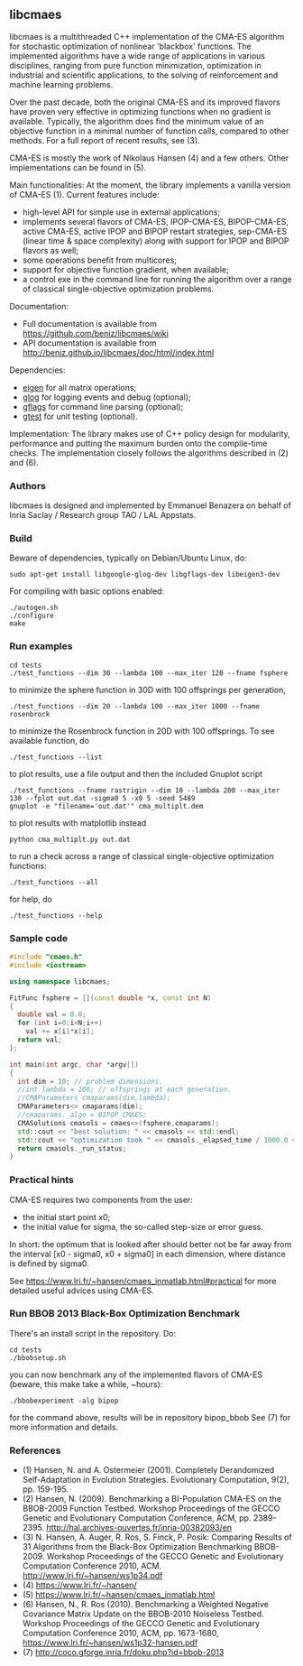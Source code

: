 ## libcmaes
libcmaes is a multithreaded C++ implementation of the CMA-ES algorithm for stochastic optimization of nonlinear 'blackbox' functions. The implemented algorithms have a wide range of applications in various disciplines, ranging from pure function minimization, optimization in industrial and scientific applications, to the solving of reinforcement and machine learning problems.

Over the past decade, both the original CMA-ES and its improved flavors have proven very effective in optimizing functions when no gradient is available. Typically, the algorithm does find the minimum value of an objective function in a minimal number of function calls, compared to other methods. For a full report of recent results, see (3).

CMA-ES is mostly the work of Nikolaus Hansen (4) and a few others. Other implementations can be found in (5).

Main functionalities:
At the moment, the library implements a vanilla version of CMA-ES (1).
Current features include:

- high-level API for simple use in external applications;
- implements several flavors of CMA-ES, IPOP-CMA-ES, BIPOP-CMA-ES, active CMA-ES, active IPOP and BIPOP restart strategies, sep-CMA-ES (linear time & space complexity) along with support for IPOP and BIPOP flavors as well;
- some operations benefit from multicores;
- support for objective function gradient, when available;
- a control exe in the command line for running the algorithm over a range of classical single-objective optimization problems.


Documentation:

- Full documentation is available from https://github.com/beniz/libcmaes/wiki
- API documentation is available from http://beniz.github.io/libcmaes/doc/html/index.html

Dependencies:

- [eigen](http://eigen.tuxfamily.org/index.php?title=Main_Page) for all matrix operations;
- [glog](https://code.google.com/p/google-glog/) for logging events and debug (optional);
- [gflags](https://code.google.com/p/gflags/) for command line parsing (optional);
- [gtest](https://code.google.com/p/googletest/) for unit testing (optional).

Implementation:
The library makes use of C++ policy design for modularity, performance and putting the maximum burden onto the compile-time checks. The implementation closely follows the algorithms described in (2) and (6).

### Authors
libcmaes is designed and implemented by Emmanuel Benazera on behalf of Inria Saclay / Research group TAO / LAL Appstats.

### Build
Beware of dependencies, typically on Debian/Ubuntu Linux, do:

```
sudo apt-get install libgoogle-glog-dev libgflags-dev libeigen3-dev
```

For compiling with basic options enabled:
```
./autogen.sh
./configure
make
```

### Run examples
```
cd tests
./test_functions --dim 30 --lambda 100 --max_iter 120 --fname fsphere
```
to minimize the sphere function in 30D with 100 offsprings per generation,
```
./test_functions --dim 20 --lambda 100 --max_iter 1000 --fname rosenbrock
```
to minimize the Rosenbrock function in 20D with 100 offsprings. To see available function, do
```
./test_functions --list
```
to plot results, use a file output and then the included Gnuplot script
```
./test_functions --fname rastrigin --dim 10 --lambda 200 --max_iter 130 --fplot out.dat -sigma0 5 -x0 5 -seed 5489
gnuplot -e "filename='out.dat'" cma_multiplt.dem
```
to plot results with matplotlib instead
```
python cma_multiplt.py out.dat
```
to run a check across a range of classical single-objective optimization functions:
```
./test_functions --all
```
for help, do
```
./test_functions --help
```

### Sample code

```C++
#include "cmaes.h"
#include <iostream>

using namespace libcmaes;

FitFunc fsphere = [](const double *x, const int N)
{
  double val = 0.0;
  for (int i=0;i<N;i++)
    val += x[i]*x[i];
  return val;
};

int main(int argc, char *argv[])
{
  int dim = 10; // problem dimensions.                                                                    
  //int lambda = 100; // offsprings at each generation.
  //CMAParameters cmaparams(dim,lambda);
  CMAParameters<> cmaparams(dim);
  //cmaparams._algo = BIPOP_CMAES;                                                                        
  CMASolutions cmasols = cmaes<>(fsphere,cmaparams);
  std::cout << "best solution: " << cmasols << std::endl;
  std::cout << "optimization took " << cmasols._elapsed_time / 1000.0 << " seconds\n";
  return cmasols._run_status;
}
```

### Practical hints

CMA-ES requires two components from the user:
- the initial start point x0;
- the initial value for sigma, the so-called step-size or error guess.

In short: the optimum that is looked after should better not be far away from the interval [x0 - sigma0, x0 + sigma0] in each dimension, where distance is defined by sigma0.

See https://www.lri.fr/~hansen/cmaes_inmatlab.html#practical for more detailed useful advices using CMA-ES.

### Run BBOB 2013 Black-Box Optimization Benchmark

There's an install script in the repository. Do:
```
cd tests
./bbobsetup.sh
```
you can now benchmark any of the implemented flavors of CMA-ES (beware, this make take a while, ~hours):
```
./bbobexperiment -alg bipop
```
for the command above, results will be in repository bipop_bbob
See (7) for more information and details.

### References
- (1) Hansen, N. and A. Ostermeier (2001). Completely Derandomized Self-Adaptation in Evolution Strategies. Evolutionary Computation, 9(2), pp. 159-195.
- (2) Hansen, N. (2009). Benchmarking a BI-Population CMA-ES on the BBOB-2009 Function Testbed. Workshop Proceedings of the GECCO Genetic and Evolutionary Computation Conference, ACM, pp. 2389-2395. http://hal.archives-ouvertes.fr/inria-00382093/en
- (3) N. Hansen, A. Auger, R. Ros, S. Finck, P. Posik: Comparing Results of 31 Algorithms from the Black-Box Optimization Benchmarking BBOB-2009. Workshop Proceedings of the GECCO Genetic and Evolutionary Computation Conference 2010, ACM. http://www.lri.fr/~hansen/ws1p34.pdf
- (4) https://www.lri.fr/~hansen/
- (5) https://www.lri.fr/~hansen/cmaes_inmatlab.html
- (6) Hansen, N., R. Ros (2010). Benchmarking a Weighted Negative Covariance Matrix Update on the BBOB-2010 Noiseless Testbed. Workshop Proceedings of the GECCO Genetic and Evolutionary Computation Conference 2010, ACM, pp. 1673-1680, https://www.lri.fr/~hansen/ws1p32-hansen.pdf
- (7) http://coco.gforge.inria.fr/doku.php?id=bbob-2013
